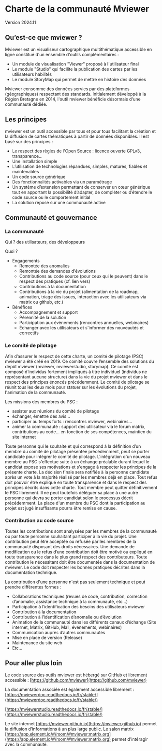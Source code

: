 # Charte de la communauté Mviewer

Version 2024.11

## Qu’est-ce que mviewer ? 

Mviewer est un visualiseur cartographique multithématique accessible en ligne constitué d'un ensemble d'outils complémentaires :
   * Un module de visualisation "Viewer" proposé à l'utilisateur final
   * Le module "Studio" qui facilite la publication des cartes par les utilisateurs habilités
   * Le module StoryMap qui permet de mettre en histoire des données

Mviewer consomme des données servies par des plateformes (géographiques) respectant des standards.
Initialement développé à la Région Bretagne en 2014, l'outil mviewer bénéficie désormais d'une communauté dédiée.

## Les principes

mviewer est un outil accessible par tous et pour tous facilitant la création et la diffusion de cartes thématiques à partir de données disponibles.
Il est basé sur des principes :
   * Le respect des règles de l'Open Source : licence ouverte GPLv3, transparence...
   * Une installation simple
   * L’utilisation de technologies répandues, simples, matures, fiables et maintenables
   * Un code source générique
   * Des fonctionnalités activables via un paramétrage
   * Un système d’extension permettant de conserver un cœur générique tout en apportant la possibilité d’adapter, de compléter ou d’étendre le code source ou le comportement initial
   * La solution repose sur une communauté active

## Communauté et gouvernance

### La communauté

Qui ? des utilisateurs, des développeurs

Quoi ?
   * Engagements
       * Remontée des anomalies
       * Remontée des demandes d'évolutions
       * Contributions au code source  (pour ceux qui le peuvent) dans le respect des pratiques (cf. lien vers)
       * Contributions à la documentation
       * Contributions à la vie du projet (alimentation de la roadmap, animation, triage des issues, interaction avec les utilisateurs via matrix ou github, etc.)
   * Bénéfices
       * Accompagnement et support
       * Pérennité de la solution
       * Participation aux évènements (rencontres annuelles, webinaires)
       * Échanger avec les utilisateurs et s'informer des nouveautés et correctifs

### Le comité de pilotage

Afin d’assurer le respect de cette charte, un comité de pilotage (PSC) mviewer a été créé en 2019. Ce comité couvre l’ensemble des solutions du dépôt mviewer (mviewer, mviewerstudio, storymap).
Ce comité est composé d’individus fortement impliqués à titre individuel (individus ne représentant aucune structure) dans la vie du projet mviewer et dans le respect des principes énoncés précédemment.
Le comité de pilotage se réunit tous les deux mois pour statuer sur les évolutions du projet, l'animation de la communauté.

Les missions des membres du PSC : 
   * assister aux réunions du comité de pilotage
   * échanger, émettre des avis...
   * participer au temps forts : rencontres mviewer, webinaires...
   * animer la communauté : support des utilisateur via le forum matrix, contributions au code... en fonction de ses compétences, maintien du site internet

Toute personne qui le souhaite et qui correspond à la définition d’un membre du comité de pilotage présentée précédemment, peut se porter candidate pour intégrer le comité de pilotage.
L'intégration d'un nouveau membre au PSC s'effectue suite à un échange préalable durant lequel le candidat expose ses motivations et s'engage à respecter les principes de la présente charte.
La décision finale sera notifiée à la personne candidate après un vote à la majorité réalisé par les membres déjà en place.
Tout refus doit pouvoir être expliqué en toute transparence et dans le respect des principes décrits dans cette charte.
Tout membre peut quitter définitivement le PSC librement. Il ne peut toutefois déléguer sa place à une autre personne qui devra se porter candidat selon le processus décrit précédemment. 
La place d'un membre du PSC dont la participation au projet est jugé insuffisante pourra être remise en cause.

### Contribution au code source

Toutes les contributions sont analysées par les membres de la communauté ou par toute personne souhaitant participer à la vie du projet. Une contribution peut être acceptée ou refusée par les membres de la communauté disposant des droits nécessaires. Une demande de modification ou le refus d’une contribution doit être motivé ou expliqué en toute transparence dans le plus grand respect des contributeurs. 
Toute contribution le nécessitant doit être documentée dans la documentation de mviewer.
Le code doit respecter les bonnes pratiques décrites dans la documentation technique.

La contribution d'une personne n'est pas seulement technique et peut prendre différentes formes :
   * Collaborations techniques (revues de code, contribution, correction d’anomalie, assistance technique à la communauté, etc…)
   * Participation à l’identification des besoins des utilisateurs mviewer
   * Contribution à la documentation
   * Contribution à l’identification d’anomalie ou d’évolution
   * Animation de la communauté dans les différents canaux d’échange (Site internet, Matrix, GitHub, Mail, événements, webinaires)
   * Communication auprès d’autres communautés
   * Mise en place de version (Release)
   * Maintenance du site web
   * Etc…

## Pour aller plus loin

Le code source des outils mviewer est hébergé sur GitHub et librement accessible :
[https://github.com/mviewer](https://github.com/mviewer)

La documentation associée est également accessible librement :
[https://mviewerdoc.readthedocs.io/fr/stable/](https://mviewerdoc.readthedocs.io/fr/stable/)

[https://mviewerstudio.readthedocs.io/fr/stable/](https://mviewerstudio.readthedocs.io/fr/stable/)

Le site internet [https://mviewer.github.io](https://mviewer.github.io) permet la diffusion d'informations à un plus large public.
Le salon matrix [https://app.element.io/#/room/#mviewer:matrix.org](https://app.element.io/#/room/#mviewer:matrix.org) permet d'intéragir avec la communauté.


